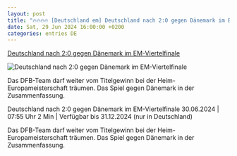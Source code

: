 ```yaml
---
layout: post
title: "🔥🔥🔥🔥 [Deutschland em] Deutschland nach 2:0 gegen Dänemark im EM-Viertelfinale"
date: Sat, 29 Jun 2024 16:00:00 +0200
categories: entries DE
---
```

[Deutschland nach 2:0 gegen Dänemark im EM-Viertelfinale](https://www.ndr.de/sport/fussball/Deutschland-nach-20-gegen-Daenemark-im-EM-Viertelfinale,video11378.html)

![Deutschland nach 2:0 gegen Dänemark im EM-Viertelfinale](https://www.ndr.de/nachrichten/info/em1188_v-contentxl.jpg)

Das DFB-Team darf weiter vom Titelgewinn bei der Heim-Europameisterschaft träumen. Das Spiel gegen Dänemark in der Zusammenfassung.

Deutschland nach 2:0 gegen Dänemark im EM-Viertelfinale 30.06.2024 | 07:55 Uhr 2 Min | Verfügbar bis 31.12.2024 (nur in Deutschland)

Das DFB-Team darf weiter vom Titelgewinn bei der Heim-Europameisterschaft träumen. Das Spiel gegen Dänemark in der Zusammenfassung.

